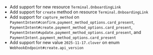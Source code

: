 * Add support for new resource `Terminal.OnboardingLink`
* Add support for `create` method on resource `Terminal.OnboardingLink`
* Add support for `capture_method` on `PaymentIntent#confirm.payment_method_options.card_present`, `PaymentIntent#create.payment_method_options.card_present`, `PaymentIntent#update.payment_method_options.card_present`, and `PaymentIntent.payment_method_options.card_present`
* Add support for new value `2025-11-17.clover` on enum `WebhookEndpoint#create.api_version`